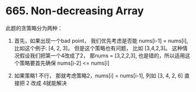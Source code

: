 # 665. Non-decreasing Array

此题的贪策略分为两种：

1. 首先，如果出现一个bad point， 我们优先考虑是否能 nums[i-1] = nums[i], 比如这个例子: [4, 2, 3]。 但是这个策略也有问题， 比如 [3,4,2,3]。 这种情况假设我们把第一个4改成了2， 那nums = [3,2,2,3], 也是错的，所以适用这个策略要首先确保 nums[i-2] <= nums[i]

2. 如果策略1 不行， 那就考虑策略2，nums[i] = nums[i-1], 列如
 [3, 4, 2, 6] 直接把 2 改成 4就能解决
